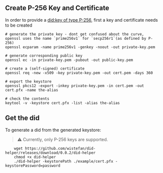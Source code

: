 ## Create P-256 Key and Certificate

In order to provide a [did:key of type P-256](https://w3c-ccg.github.io/did-method-key/#p-256), first a key and certificate needs to be created

```shell
# generate the private key - dont get confused about the curve, openssl uses the name `prime256v1` for `secp256r1`(as defined by P-256)
openssl ecparam -name prime256v1 -genkey -noout -out private-key.pem

# generate corresponding public key
openssl ec -in private-key.pem -pubout -out public-key.pem

# create a (self-signed) certificate
openssl req -new -x509 -key private-key.pem -out cert.pem -days 360

# export the keystore
openssl pkcs12 -export -inkey private-key.pem -in cert.pem -out cert.pfx -name the-alias

# check the contents
keytool -v -keystore cert.pfx -list -alias the-alias
```

## Get the did

To generate a did from the generated keystore:

> :warning: Currently, only P-256 keys are supported.

```shell
    wget https://github.com/wistefan/did-helper/releases/download/0.0.2/did-helper
    chmod +x did-helper
    ./did-helper -keystorePath ./example/cert.pfx -keystorePassword=password
``` 
